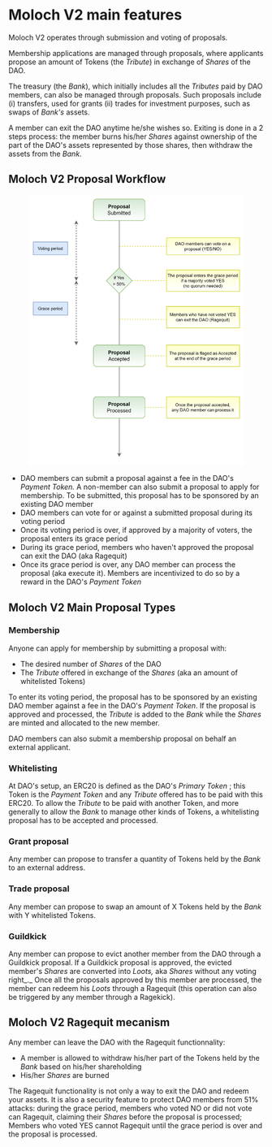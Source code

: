 # Moloch V2 main features

Moloch V2 operates through submission and voting of proposals.&#x20;

Membership applications are managed through proposals, where applicants propose an amount of Tokens (the _Tribute_) in exchange of _Shares_ of the DAO.

The treasury (the _Bank_), which initially includes all the _Tributes_ paid by DAO members, can also be managed through proposals. Such proposals include (i) transfers, used for grants (ii) trades for investment purposes, such as swaps of _Bank's_ assets.

A member can exit the DAO anytime he/she wishes so. Exiting is done in a 2 steps process: the member burns his/her _Shares_ against ownership of the part of the DAO's assets represented by those shares, then withdraw the assets from the _Bank_.

## Moloch V2 Proposal Workflow

<figure><img src="../../.gitbook/assets/image (8) (2).png" alt=""><figcaption></figcaption></figure>

* DAO members can submit a proposal against a fee in the DAO's _Payment Token._ A non-member can also submit a proposal to apply for membership. To be submitted, this proposal has to be sponsored by an existing DAO member
* DAO members can vote for or against a submitted proposal during its voting period
* Once its voting period is over, if approved by a majority of voters, the proposal enters its grace period
* During its grace period, members who haven't approved the proposal can exit the DAO (aka Ragequit)
* Once its grace period is over, any DAO member can process the proposal (aka execute it). Members are incentivized to do so by a reward in the DAO's _Payment Token_

## Moloch V2 Main Proposal Types

### Membership

Anyone can apply for membership by submitting a proposal with:

* The desired number of _Shares_ of the DAO
* The _Tribute_ offered in exchange of the _Shares_ (aka an amount of whitelisted Tokens)

To enter its voting period, the proposal has to be sponsored by an existing DAO member against a fee in the DAO's _Payment Token_. If the proposal is approved and processed, the _Tribute_ is added to the _Bank_ while the _Shares_ are minted and allocated to the new member.

DAO members can also submit a membership proposal on behalf an external applicant.

### Whitelisting

At DAO's setup, an ERC20 is defined as the DAO's _Primary Token_ ; this Token is the _Payment Token_ and any _Tribute_ offered has to be paid with this ERC20. To allow the _Tribute_ to be paid with another Token, and more generally to allow the _Bank_ to manage other kinds of Tokens, a whitelisting proposal has to be accepted and processed.

### Grant proposal

Any member can propose to transfer a quantity of Tokens held by the _Bank_ to an external address.

### Trade proposal

Any member can propose to swap an amount of X Tokens held by the _Bank_ with Y whitelisted Tokens.

### Guildkick

Any member can propose to evict another member from the DAO through a Guildkick proposal. If a Guildkick proposal is approved, the evicted member's _Shares_ are converted into _Loots,_ aka _Shares_ without any voting right_._ Once all the proposals approved by this member are processed, the member can redeem his _Loots_ through a Ragequit (this operation can also be triggered by any member through a Ragekick).

## Moloch V2 Ragequit mecanism

Any member can leave the DAO with the Ragequit functionnality:

* A member is allowed to withdraw his/her part of the Tokens held by the _Bank_ based on his/her shareholding
* &#x20;His/her _Shares_ are burned

The Ragequit functionality is not only a way to exit the DAO and redeem your assets. It is also a security feature to protect DAO members from 51% attacks: during the grace period, members who voted NO or did not vote can Ragequit, claiming their _Shares_ before the proposal is processed; Members who voted YES cannot Ragequit until the grace period is over and the proposal is processed.
